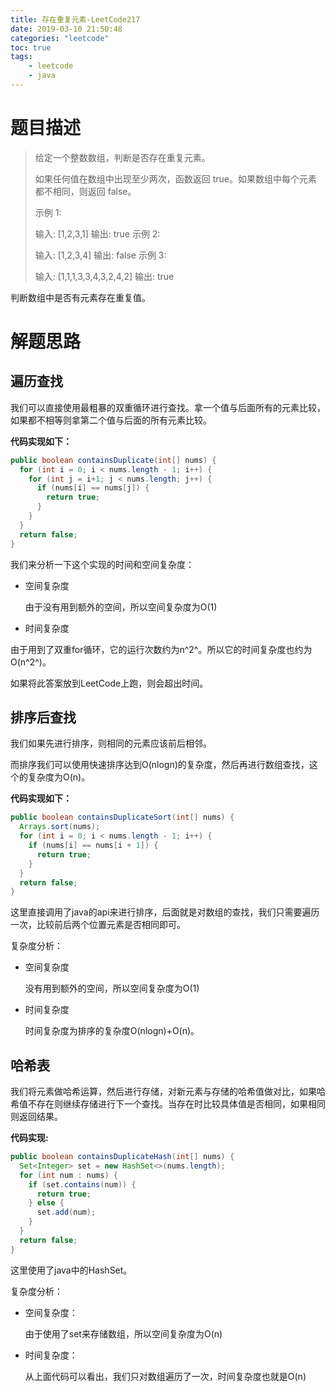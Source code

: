 ```yaml
---
title: 存在重复元素-LeetCode217
date: 2019-03-10 21:50:48
categories: "leetcode"
toc: true
tags: 
	- leetcode
	- java
---
```


# 题目描述

> 给定一个整数数组，判断是否存在重复元素。
>
> 如果任何值在数组中出现至少两次，函数返回 true。如果数组中每个元素都不相同，则返回 false。
>
> 示例 1:
>
> 输入: [1,2,3,1]
> 输出: true
> 示例 2:
>
> 输入: [1,2,3,4]
> 输出: false
> 示例 3:
>
> 输入: [1,1,1,3,3,4,3,2,4,2]
> 输出: true

判断数组中是否有元素存在重复值。

<!--more-->

# 解题思路

## 遍历查找

我们可以直接使用最粗暴的双重循环进行查找。拿一个值与后面所有的元素比较，如果都不相等则拿第二个值与后面的所有元素比较。

**代码实现如下：**

```java
public boolean containsDuplicate(int[] nums) {
  for (int i = 0; i < nums.length - 1; i++) {
    for (int j = i+1; j < nums.length; j++) {
      if (nums[i] == nums[j]) {
        return true;
      }
    }
  }
  return false;
}
```

我们来分析一下这个实现的时间和空间复杂度：

- 空间复杂度

	由于没有用到额外的空间，所以空间复杂度为O(1)

- 时间复杂度

由于用到了双重for循环，它的运行次数约为n^2^。所以它的时间复杂度也约为O(n^2^)。

如果将此答案放到LeetCode上跑，则会超出时间。

## 排序后查找

我们如果先进行排序，则相同的元素应该前后相邻。

而排序我们可以使用快速排序达到O(nlogn)的复杂度，然后再进行数组查找，这个的复杂度为O(n)。

**代码实现如下：**

```java
public boolean containsDuplicateSort(int[] nums) {
  Arrays.sort(nums);
  for (int i = 0; i < nums.length - 1; i++) {
    if (nums[i] == nums[i + 1]) {
      return true;
    }
  }
  return false;
}
```

这里直接调用了java的api来进行排序，后面就是对数组的查找，我们只需要遍历一次，比较前后两个位置元素是否相同即可。

复杂度分析：

- 空间复杂度

	没有用到额外的空间，所以空间复杂度为O(1)

- 时间复杂度

	时间复杂度为排序的复杂度O(nlogn)+O(n)。

## 哈希表

我们将元素做哈希运算，然后进行存储，对新元素与存储的哈希值做对比，如果哈希值不存在则继续存储进行下一个查找。当存在时比较具体值是否相同，如果相同则返回结果。

**代码实现:**

```java
public boolean containsDuplicateHash(int[] nums) {
  Set<Integer> set = new HashSet<>(nums.length);
  for (int num : nums) {
    if (set.contains(num)) {
      return true;
    } else {
      set.add(num);
    }
  }
  return false;
}
```

这里使用了java中的HashSet。

复杂度分析：

- 空间复杂度：

	由于使用了set来存储数组，所以空间复杂度为O(n)

- 时间复杂度：

	 从上面代码可以看出，我们只对数组遍历了一次，时间复杂度也就是O(n)